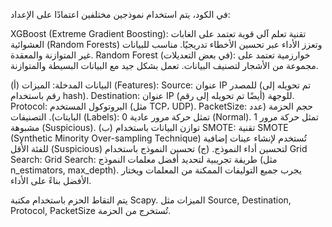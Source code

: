 في الكود، يتم استخدام نموذجين مختلفين اعتمادًا على الإعداد:

XGBoost (Extreme Gradient Boosting):
تقنية تعلم آلي قوية تعتمد على الغابات العشوائية (Random Forests) وتعزز الأداء عبر تحسين الأخطاء تدريجيًا.
مناسب للبيانات غير المتوازنة والمعقدة.
Random Forest (في بعض التعديلات):
خوارزمية تعتمد على مجموعة من الأشجار لتصنيف البيانات.
تعمل بشكل جيد مع البيانات البسيطة والمتوازنة.



(أ) البيانات المدخلة:
الميزات (Features):
Source: عنوان IP للمصدر (تم تحويله إلى رقم باستخدام hash).
Destination: عنوان IP للوجهة (أيضًا تم تحويله إلى رقم).
Protocol: البروتوكول المستخدم (مثل TCP، UDP).
PacketSize: حجم الحزمة (عدد البايتات).
التصنيفات (Labels):
0 تمثل حركة مرور عادية (Normal).
1 تمثل حركة مرور مشبوهة (Suspicious).
(ب) توازن البيانات باستخدام SMOTE:
تقنية SMOTE (Synthetic Minority Over-sampling Technique) تُستخدم لإنشاء عينات إضافية للفئة الأقل (Suspicious) لتحسين أداء النموذج.
(ج) تحسين النموذج باستخدام Grid Search:
Grid Search:
طريقة تجريبية لتحديد أفضل معلمات النموذج (مثل n_estimators, max_depth).
يجرب جميع التوليفات الممكنة من المعلمات ويختار الأفضل بناءً على الأداء.


يتم التقاط الحزم باستخدام مكتبة Scapy.
الميزات مثل Source, Destination, Protocol, PacketSize تُستخرج من الحزمة.



